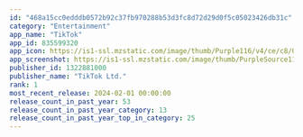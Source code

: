 ```yaml
---
id: "468a15cc0edddb0572b92c37fb970288b53d3fc8d72d29d0f5c05023426db31c"
category: "Entertainment"
app_name: "TikTok"
app_id: 835599320
app_icon: https://is1-ssl.mzstatic.com/image/thumb/Purple116/v4/ce/c8/02/cec80207-6b65-2353-1224-2aa3f1090285/AppIcon_TikTok-0-0-1x_U007emarketing-0-0-0-7-0-0-sRGB-0-0-0-GLES2_U002c0-512MB-85-220-0-0.png/1024x1024bb.png
app_screenshot: https://is1-ssl.mzstatic.com/image/thumb/PurpleSource116/v4/63/d2/77/63d2773b-4f61-65dc-8a24-00765fc3c347/441e43e3-89b2-4c48-8ebc-c5df7d15a31d_STEM_iOS_2688.png/1242x2688bb.png
publisher_id: 1322881000
publisher_name: "TikTok Ltd."
rank: 1
most_recent_release: 2024-02-01 00:00:00
release_count_in_past_year: 53
release_count_in_past_year_category: 13
release_count_in_past_year_top_in_category: 25
---
```

